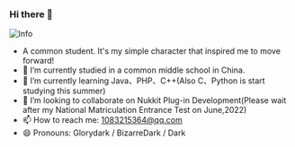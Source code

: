 ### Hi there 👋
![Info](https://github-readme-stats.vercel.app/api?username=glorydark&show_icons=true&theme=dracula)
- A common student. It's my simple character that inspired me to move forward!
- 🔭 I’m currently studied in a common middle school in China.
- 🌱 I’m currently learning Java、PHP、C++(Also C、Python is start studying this summer)
- 👯 I’m looking to collaborate on Nukkit Plug-in Development(Please wait after my National Matriculation Entrance Test on June,2022)
- 📫 How to reach me: 1083215364@qq.com
- 😄 Pronouns: Glorydark / BizarreDark / Dark
